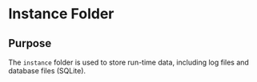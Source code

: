 # Instance Folder

## Purpose

The `instance` folder is used to store run-time data, including log files and database files (SQLite).